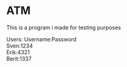 # ATM

This is a program i made for testing purposes  

Users: Username:Password  
Sven:1234  
Erik:4321  
Berit:1337
